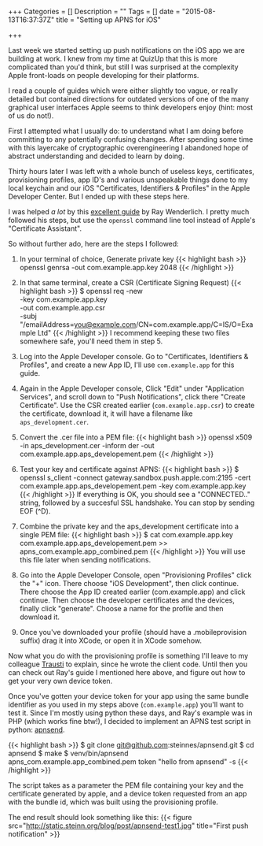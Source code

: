 +++
Categories = []
Description = ""
Tags = []
date = "2015-08-13T16:37:37Z"
title = "Setting up APNS for iOS"

+++

Last week we started setting up push notifications on the iOS app we are building
at work.  I knew from my time at QuizUp that this is more complicated than
you'd think, but still I was surprised at the complexity Apple front-loads on
people developing for their platforms.

<!--more-->

I read a couple of guides which were either slightly too vague, or really
detailed but contained directions for outdated versions of one of the many
graphical user interfaces Apple seems to think developers enjoy (hint: most
of us do not!).

First I attempted what I usually do: to understand what I am doing before
committing to any potentially confusing changes.  After spending some time
with this layercake of cryptographic overengineering I abandoned hope of
abstract understanding and decided to learn by doing.  

Thirty hours later I was left with a whole bunch of useless keys,
certificates, provisioning profiles, app ID's and various unspeakable things
done to my local keychain and our iOS "Certificates, Identifiers & Profiles"
in the Apple Developer Center.  But I ended up with these steps here.

I was helped *a lot* by this <a href="http://www.raywenderlich.com/32960/apple-push-notification-services-in-ios-6-tutorial-part-1">excellent guide</a>
by Ray Wenderlich.  I pretty much followed his steps, but use the `openssl`
command line tool instead of Apple's "Certificate Assistant".

So without further ado, here are the steps I followed:

1. In your terminal of choice, Generate private key
{{< highlight bash >}}
    openssl genrsa -out com.example.app.key 2048
{{< /highlight >}}


2. In that same terminal, create a CSR (Certificate Signing Request)
{{< highlight bash >}}
$ openssl req -new \
  -key com.example.app.key \
  -out com.example.app.csr \
  -subj "/emailAddress=you@example.com/CN=com.example.app/C=IS/O=Example Ltd"
{{< /highlight >}}
   I recommend keeping these two files somewhere safe, you'll need them in step 5.

3. Log into the Apple Developer console. Go to "Certificates, Identifiers & Profiles",
   and create a new App ID, I'll use `com.example.app` for this guide.

4. Again in the Apple Developer console, Click "Edit" under "Application Services", and scroll down to "Push Notifications", click there "Create Certificate".
   Use the CSR created earlier (`com.example.app.csr`) to create the certificate, download it, it will have a filename like `aps_development.cer`.

5. Convert the .cer file into a PEM file:
{{< highlight bash >}}
   openssl x509 -in aps_development.cer -inform der -out com.example.app.aps_developement.pem
{{< /highlight >}}

6. Test your key and certificate against APNS:
{{< highlight bash >}}
$ openssl s_client -connect gateway.sandbox.push.apple.com:2195 -cert com.example.app.aps_developement.pem -key com.example.app.key
{{< /highlight >}}
   If everything is OK, you should see a "CONNECTED.." string, followed by a succesful SSL handshake.  You can stop by sending EOF (^D).

7. Combine the private key and the aps_development certificate into a single PEM file:
 {{< highlight bash >}}
$ cat com.example.app.key com.example.app.aps_developement.pem >> apns_com.example.app_combined.pem
{{< /highlight >}}
   You will use this file later when sending notifications.

8. Go into the Apple Developer Console, open "Provisioning Profiles" click the "+" icon.  There choose "iOS Development", then click continue.
   There choose the App ID created earlier (com.example.app) and click continue.  Then choose the developer certificates and the devices, finally click "generate".
   Choose a name for the profile and then download it.

9. Once you've downloaded your profile (should have a .mobileprovision suffix) drag it into XCode, or open it in XCode somehow.

Now what you do with the provisioning profile is something I'll leave to my
colleague <a href="http://blog.trauzti.com">Trausti</a> to explain, since
he wrote the client code.  Until then you can check out Ray's guide I mentioned
here above, and figure out how to get your very own device token.

Once you've gotten your device token for your app using the same bundle
identifier as you used in my steps above (`com.example.app`) you'll want to
test it.  Since I'm mostly using python these days, and Ray's example was in
PHP (which works fine btw!), I decided to implement an APNS test script
in python: <a href="http://github.com/steinnes/apnsend">apnsend</a>.

{{< highlight bash >}}
$ git clone git@github.com:steinnes/apnsend.git
$ cd apnsend
$ make 
$ venv/bin/apnsend apns_com.example.app_combined.pem token "hello from apnsend" -s
{{< /highlight >}}

The script takes as a parameter the PEM file containing your key and the
certificate generated by apple, and a device token requested from an app
with the bundle id, which was built using the provisioning profile.

The end result should look something like this:
{{< figure src="http://static.steinn.org/blog/post/apnsend-test1.jpg" title="First push notification" >}}
